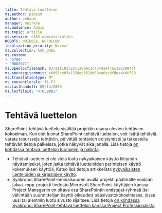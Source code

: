 ```yaml
---
title: Tehtävä luettelon
ms.author: pebaum
author: pebaum
manager: mnirkhe
ms.audience: Admin
ms.topic: article
ms.service: o365-administration
ROBOTS: NOINDEX, NOFOLLOW
localization_priority: Normal
ms.collection: Adm_O365
ms.custom:
- "5780"
- "9002971"
ms.openlocfilehash: 93721f193c20c1a8bec3c7344aefcac192c987cf
ms.sourcegitcommit: c6692ce0fa1358ec3529e59ca0ecdfdea4cdc759
ms.translationtype: MT
ms.contentlocale: fi-FI
ms.lasthandoff: 09/14/2020
ms.locfileid: "47659091"
---
```

# <a name="task-list"></a>Tehtävä luettelon

SharePoint-tehtävä luettelo sisältää projektin osana olevien tehtävien kokoelman. Kun olet luonut SharePoint-tehtävä luettelon, voit lisätä tehtäviä, varata resursseja tehtäviin, päivittää tehtävien edistymistä ja tarkastella tehtävän tietoja palkeissa, jotka näkyvät aika janalla. Lisä tietoja [on kohdassa tehtävä luettelon luominen ja hallinta](https://support.microsoft.com/office/466ad207-46fd-4c77-9af1-41bc23cec21a).  

-   Tehtävä luettelo ei ole vielä luotu nykyaikaisen käyttö liittymän näyttämiseksi, joten jatka tehtävä luetteloiden perinteisen käyttö kokemuksen käyttöä, Katso lisä tietoja artikkelista [nykyaikaisten luetteloiden ja kirjastojen käyttö](https://docs.microsoft.com/sharepoint/dev/transform/modernize-userinterface-lists-and-libraries).
-   Synkronoi SharePoint-ominaisuuden avulla projekti päällikölle voidaan jakaa. mpp-projekti tiedosto Microsoft SharePoint-käyttäjien kanssa. Project Manageriin on oltava osa SharePointin omistajat-ryhmää (tai vähintään suunnittelijan käyttö oikeudet) pääsivustokokoelmassa, jossa uusi tai aiemmin luotu sivusto sijaitsee. Lisä tietoja [on kohdassa Synkronoi SharePoint-tehtävä luettelon kanssa Project Professionalista](https://docs.microsoft.com/office/troubleshoot/project/sync-with-tasks-from-project).